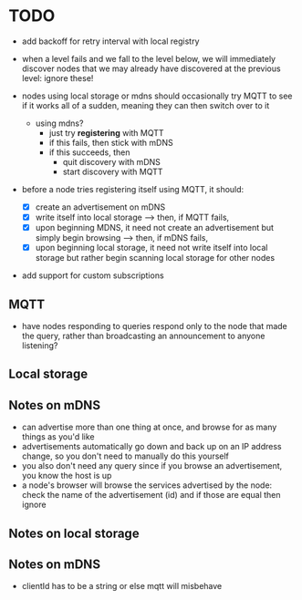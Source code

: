 # TODO

- add backoff for retry interval with local registry
- when a level fails and we fall to the level below, we will immediately discover nodes that we may already have discovered at the previous level: ignore these!
- nodes using local storage or mdns should occasionally try MQTT to see if it works all of a sudden, meaning they can then switch over to it
    - using mdns?
        - just try **registering** with MQTT
        - if this fails, then stick with mDNS
        - if this succeeds, then
            - quit discovery with mDNS
            - start discovery with MQTT

- before a node tries registering itself using MQTT, it should:
    - [x] create an advertisement on mDNS
    - [x] write itself into local storage
    --> then, if MQTT fails,
    - [x] upon beginning MDNS, it need not create an advertisement but simply begin browsing
    --> then, if mDNS fails,
    - [x] upon beginning local storage, it need not write itself into local storage but rather begin scanning local storage for other nodes
- add support for custom subscriptions

## MQTT
- have nodes responding to queries respond only to the node that made the query, rather than broadcasting an announcement to anyone listening?

## Local storage

## Notes on mDNS
- can advertise more than one thing at once, and browse for as many things as you'd like
- advertisements automatically go down and back up on an IP address change, so you don't need to manually do this yourself
- you also don't need any query since if you browse an advertisement, you know the host is up
- a node's browser will browse the services advertised by the node: check the name of the advertisement (id) and if those are equal then ignore

## Notes on local storage

## Notes on mDNS
- clientId has to be a string or else mqtt will misbehave
